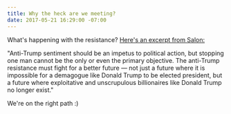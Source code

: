 ```yaml
---
title: Why the heck are we meeting?
date: 2017-05-21 16:29:00 -07:00
---
```


What's happening with the resistance?  [Here's an excerpt from Salon:  ](http://www.salon.com/2017/05/17/future-of-the-resistance-where-does-the-anti-trump-movement-go-from-here/)


"Anti-Trump sentiment should be an impetus to political action, but stopping one man cannot be the only or even the primary objective. The anti-Trump resistance must fight for a better future — not just a future where it is impossible for a demagogue like Donald Trump to be elected president, but a future where exploitative and unscrupulous billionaires like Donald Trump no longer exist."

We're on the right path :)

